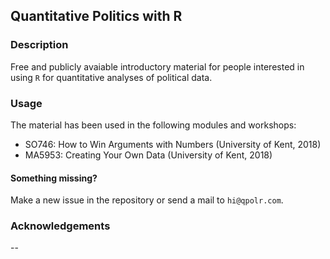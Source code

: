 Quantitative Politics with R
---

### Description

Free and publicly avaiable introductory material for people interested in using `R` for quantitative analyses of political data.

### Usage

The material has been used in the following modules and workshops:

- SO746: How to Win Arguments with Numbers (University of Kent, 2018)
- MA5953: Creating Your Own Data (University of Kent, 2018)

#### Something missing?

Make a new issue in the repository or send a mail to `hi@qpolr.com`.

### Acknowledgements

--
